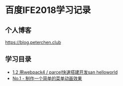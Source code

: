 # 百度IFE2018学习记录

## 个人博客

https://blog.peterchen.club

## 学习目录

- [1.2 用webpack4 / parcel快速搭建开发san helloworld](./1.2/dist/index.html)
- [No.1 - 制作一个简单的菜单动画效果](./transition/index.html)